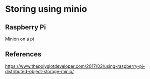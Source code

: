 # Storing using minio

## Raspberry Pi

Minion on a [pi](rpi.md)


## References

https://www.thepolyglotdeveloper.com/2017/02/using-raspberry-pi-distributed-object-storage-minio/
